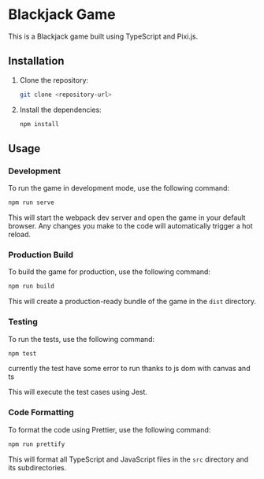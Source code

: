 # Blackjack Game

This is a Blackjack game built using TypeScript and Pixi.js.

## Installation

1. Clone the repository:

   ```bash
   git clone <repository-url>
   ```

2. Install the dependencies:

   ```bash
   npm install
   ```

## Usage

### Development

To run the game in development mode, use the following command:

```bash
npm run serve
```

This will start the webpack dev server and open the game in your default browser. Any changes you make to the code will automatically trigger a hot reload.

### Production Build

To build the game for production, use the following command:

```bash
npm run build
```

This will create a production-ready bundle of the game in the `dist` directory.

### Testing

To run the tests, use the following command:

```bash
npm test
```
currently the test have some error to run thanks to js dom with canvas and ts

This will execute the test cases using Jest.

### Code Formatting

To format the code using Prettier, use the following command:

```bash
npm run prettify
```

This will format all TypeScript and JavaScript files in the `src` directory and its subdirectories.
